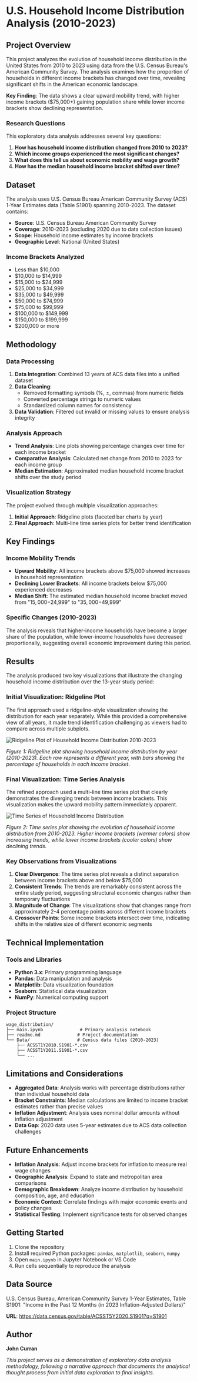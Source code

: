 # U.S. Household Income Distribution Analysis (2010-2023)

## Project Overview

This project analyzes the evolution of household income distribution in the United States from 2010 to 2023 using data from the U.S. Census Bureau's American Community Survey. The analysis examines how the proportion of households in different income brackets has changed over time, revealing significant shifts in the American economic landscape.

**Key Finding**: The data shows a clear upward mobility trend, with higher income brackets ($75,000+) gaining population share while lower income brackets show declining representation.

### Research Questions

This exploratory data analysis addresses several key questions:

1. **How has household income distribution changed from 2010 to 2023?**
2. **Which income groups experienced the most significant changes?**
3. **What does this tell us about economic mobility and wage growth?**
4. **How has the median household income bracket shifted over time?**

## Dataset

The analysis uses U.S. Census Bureau American Community Survey (ACS) 1-Year Estimates data (Table S1901) spanning 2010-2023. The dataset contains:

- **Source**: U.S. Census Bureau American Community Survey
- **Coverage**: 2010-2023 (excluding 2020 due to data collection issues)
- **Scope**: Household income estimates by income brackets
- **Geographic Level**: National (United States)

### Income Brackets Analyzed
- Less than $10,000
- $10,000 to $14,999
- $15,000 to $24,999
- $25,000 to $34,999
- $35,000 to $49,999
- $50,000 to $74,999
- $75,000 to $99,999
- $100,000 to $149,999
- $150,000 to $199,999
- $200,000 or more

## Methodology

### Data Processing
1. **Data Integration**: Combined 13 years of ACS data files into a unified dataset
2. **Data Cleaning**: 
   - Removed formatting symbols (%, ±, commas) from numeric fields
   - Converted percentage strings to numeric values
   - Standardized column names for consistency
3. **Data Validation**: Filtered out invalid or missing values to ensure analysis integrity

### Analysis Approach
- **Trend Analysis**: Line plots showing percentage changes over time for each income bracket
- **Comparative Analysis**: Calculated net change from 2010 to 2023 for each income group
- **Median Estimation**: Approximated median household income bracket shifts over the study period

### Visualization Strategy
The project evolved through multiple visualization approaches:
1. **Initial Approach**: Ridgeline plots (faceted bar charts by year)
2. **Final Approach**: Multi-line time series plots for better trend identification

## Key Findings

### Income Mobility Trends
- **Upward Mobility**: All income brackets above $75,000 showed increases in household representation
- **Declining Lower Brackets**: All income brackets below $75,000 experienced decreases
- **Median Shift**: The estimated median household income bracket moved from "$15,000-$24,999" to "$35,000-$49,999"

### Specific Changes (2010-2023)
The analysis reveals that higher-income households have become a larger share of the population, while lower-income households have decreased proportionally, suggesting overall economic improvement during this period.

## Results

The analysis produced two key visualizations that illustrate the changing household income distribution over the 13-year study period:

### Initial Visualization: Ridgeline Plot
The first approach used a ridgeline-style visualization showing the distribution for each year separately. While this provided a comprehensive view of all years, it made trend identification challenging as viewers had to compare across multiple subplots.

![Ridgeline Plot of Household Income Distribution 2010-2023](/static/images/projects/wage_distribution/ridgeline_plot.png)

*Figure 1: Ridgeline plot showing household income distribution by year (2010-2023). Each row represents a different year, with bars showing the percentage of households in each income bracket.*

### Final Visualization: Time Series Analysis
The refined approach used a multi-line time series plot that clearly demonstrates the diverging trends between income brackets. This visualization makes the upward mobility pattern immediately apparent.

![Time Series of Household Income Distribution](/static/images/projects/wage_distribution/line_graph.png)

*Figure 2: Time series plot showing the evolution of household income distribution from 2010-2023. Higher income brackets (warmer colors) show increasing trends, while lower income brackets (cooler colors) show declining trends.*

### Key Observations from Visualizations

1. **Clear Divergence**: The time series plot reveals a distinct separation between income brackets above and below $75,000
2. **Consistent Trends**: The trends are remarkably consistent across the entire study period, suggesting structural economic changes rather than temporary fluctuations
3. **Magnitude of Change**: The visualizations show that changes range from approximately 2-4 percentage points across different income brackets
4. **Crossover Points**: Some income brackets intersect over time, indicating shifts in the relative size of different economic segments

## Technical Implementation

### Tools and Libraries
- **Python 3.x**: Primary programming language
- **Pandas**: Data manipulation and analysis
- **Matplotlib**: Data visualization foundation
- **Seaborn**: Statistical data visualization
- **NumPy**: Numerical computing support

### Project Structure
```
wage_distribution/
├── main.ipynb              # Primary analysis notebook
├── readme.md              # Project documentation
└── Data/                  # Census data files (2010-2023)
    ├── ACSST1Y2010.S1901-*.csv
    ├── ACSST1Y2011.S1901-*.csv
    └── ...
```

## Limitations and Considerations

- **Aggregated Data**: Analysis works with percentage distributions rather than individual household data
- **Bracket Constraints**: Median calculations are limited to income bracket estimates rather than precise values
- **Inflation Adjustment**: Analysis uses nominal dollar amounts without inflation adjustment
- **Data Gap**: 2020 data uses 5-year estimates due to ACS data collection challenges

## Future Enhancements

- **Inflation Analysis**: Adjust income brackets for inflation to measure real wage changes
- **Geographic Analysis**: Expand to state and metropolitan area comparisons
- **Demographic Breakdown**: Analyze income distribution by household composition, age, and education
- **Economic Context**: Correlate findings with major economic events and policy changes
- **Statistical Testing**: Implement significance tests for observed changes

## Getting Started

1. Clone the repository
2. Install required Python packages: `pandas`, `matplotlib`, `seaborn`, `numpy`
3. Open `main.ipynb` in Jupyter Notebook or VS Code
4. Run cells sequentially to reproduce the analysis

## Data Source

U.S. Census Bureau, American Community Survey 1-Year Estimates, Table S1901: "Income in the Past 12 Months (in 2023 Inflation-Adjusted Dollars)"

**URL**: https://data.census.gov/table/ACSST5Y2020.S1901?q=S1901

## Author

**John Curran**

*This project serves as a demonstration of exploratory data analysis methodology, following a narrative approach that documents the analytical thought process from initial data exploration to final insights.*
